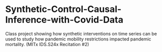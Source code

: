 # Synthetic-Control-Causal-Inference-with-Covid-Data
Class project showing how synthetic interventions on time series can be used to study how pandemic mobility restrictions impacted pandemic mortality. (MITx IDS.S24x Recitation #2)
